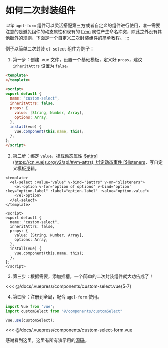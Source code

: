 # 如何二次封装组件

:::tip
 `agel-form` 组件可以灵活搭配第三方或者自定义的组件进行使用，唯一需要注意的是避免组件的动态属性和现有的 [Item](/example/agel-form.html#form-item-attributes) 属性产生命名冲突，除此之外没有其他额外的规则，下面是一个自定义二次封装组件的简单教程。
:::

例子以简单二次封装 `el-select` 组件为例子：

1. 第一步：创建 .vue 文件，设置一个基础模板，定义好 `props`，建议 `inheritAttrs` 设置为 `false`。

```html
<template>
</template>

<script>
export default {
  name: "custom-select",
  inheritAttrs: false,
  props: {
    value: [String, Number, Array],
    options: Array,
  },
  install(vue) {
    vue.component(this.name, this);
  },
};
</script>

```

2. 第二步：绑定 `value`，挂载动态属性 [$attrs](https://cn.vuejs.org/v2/api/#vm-attrs), 绑定动态事件 [$listeners](https://cn.vuejs.org/v2/api/#vm-listeners)，写自定义模板逻辑。

```html{2-5}
<template>
  <el-select :value="value" v-bind="$attrs" v-on="$listeners">
    <el-option v-for="option of options" v-bind='option' :key="option.label" :label="option.label" :value="option.value">
    </el-option>
  </el-select>
</template>

<script>
export default {
  name: "custom-select",
  inheritAttrs: false,
  props: {
    value: [String, Number, Array],
    options: Array,
  },
  install(vue) {
    vue.component(this.name, this);
  },
};
</script>
```

3. 第三步：根据需要，添加插槽，一个简单的二次封装组件就大功告成了！

<<< @/docs/.vuepress/components/custom-select.vue{5-7}

4. 第四步：注册到全局，配合 `agel-form` 使用。


```js
import Vue from 'vue';
import customSelect from "@/components/customSelect"

Vue.use(customSelect);
```

<<< @/docs/.vuepress/components/custom-select-form.vue


<ClientOnly><custom-select-form/></ClientOnly>



感谢看到这里，这里有所有演示用的[源码](https://github.com/agrass-GitHub/agel-form/tree/master/docs/.vuepress/components)。